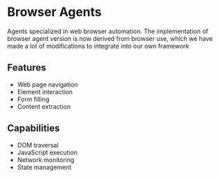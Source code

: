 # Browser Agents

Agents specialized in web browser automation.
The implementation of browser agent version is now derived from browser use, which we have made a lot of modifications to integrate into our own framework

## Features
- Web page navigation
- Element interaction
- Form filling
- Content extraction

## Capabilities
- DOM traversal
- JavaScript execution
- Network monitoring
- State management 